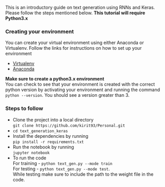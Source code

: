 This is an introductory guide on text generation using RNNs and Keras. Please follow the steps mentioned below.
**This tutorial will require Python3.x**

### Creating your environment
You can create your virtual environment using either Anaconda or Virtualenv. Follow the links for instructions on how to set up your environment
* [Virtualenv](https://virtualenv.pypa.io/en/stable/installation/)
* [Anaconda](https://conda.io/docs/user-guide/install/index.html)

**Make sure to create a python3.x environment** <br>
You can check to see that your environment is created with the correct python version by activating your environment and running the command `python --version`. You should see a version greater than 3.
### Steps to follow

* Clone the project into a local directory <br> `git clone https://github.com/kirit93/Personal.git`
* `cd text_generation_keras`
* Install the dependencies by running <br> `pip install -r requirements.txt`
* Run the notebook by running <br> `jupyter notebook`
* To run the code <br> For training - `python text_gen.py --mode train` <br> For testing - `python text_gen.py --mode test`. <br> While testing make sure to include the path to the weight file in the code.

